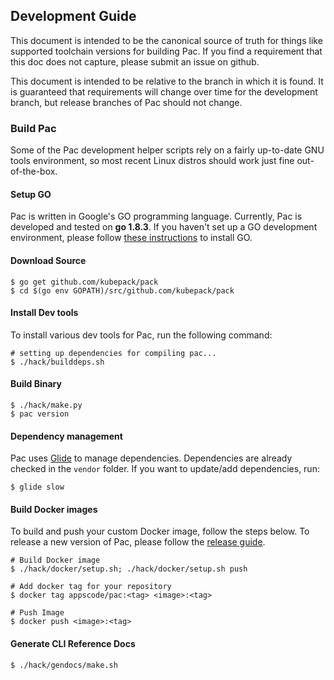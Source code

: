 ## Development Guide
This document is intended to be the canonical source of truth for things like supported toolchain versions for building Pac.
If you find a requirement that this doc does not capture, please submit an issue on github.

This document is intended to be relative to the branch in which it is found. It is guaranteed that requirements will change over time
for the development branch, but release branches of Pac should not change.

### Build Pac
Some of the Pac development helper scripts rely on a fairly up-to-date GNU tools environment, so most recent Linux distros should
work just fine out-of-the-box.

#### Setup GO
Pac is written in Google's GO programming language. Currently, Pac is developed and tested on **go 1.8.3**. If you haven't set up a GO
development environment, please follow [these instructions](https://golang.org/doc/code.html) to install GO.

#### Download Source

```console
$ go get github.com/kubepack/pack
$ cd $(go env GOPATH)/src/github.com/kubepack/pack
```

#### Install Dev tools
To install various dev tools for Pac, run the following command:

```console
# setting up dependencies for compiling pac...
$ ./hack/builddeps.sh
```

#### Build Binary
```
$ ./hack/make.py
$ pac version
```

#### Dependency management
Pac uses [Glide](https://github.com/Masterminds/glide) to manage dependencies. Dependencies are already checked in the `vendor` folder.
If you want to update/add dependencies, run:
```console
$ glide slow
```

#### Build Docker images
To build and push your custom Docker image, follow the steps below. To release a new version of Pac, please follow the [release guide](/docs/developer-guide/release.md).

```console
# Build Docker image
$ ./hack/docker/setup.sh; ./hack/docker/setup.sh push

# Add docker tag for your repository
$ docker tag appscode/pac:<tag> <image>:<tag>

# Push Image
$ docker push <image>:<tag>
```

#### Generate CLI Reference Docs
```console
$ ./hack/gendocs/make.sh
```

